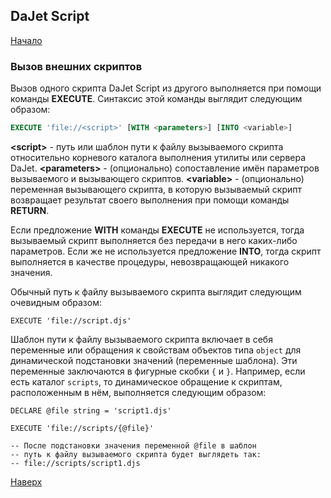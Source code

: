 ## DaJet Script

[Начало](https://github.com/zhichkin/dajet/tree/main/doc/dajet-script/README.md)

### Вызов внешних скриптов

Вызов одного скрипта DaJet Script из другого выполняется при помощи команды **EXECUTE**. Синтаксис этой команды выглядит следующим образом:

```SQL
EXECUTE 'file://<script>' [WITH <parameters>] [INTO <variable>]
```
**\<script\>** - путь или шаблон пути к файлу вызываемого скрипта относительно корневого каталога выполнения утилиты или сервера DaJet.
**\<parameters\>** - (опционально) сопоставление имён параметров вызываемого и вызывающего скриптов.
**\<variable\>** - (опционально) переменная вызывающего скрипта, в которую вызываемый скрипт возвращает результат своего выполнения при помощи команды **RETURN**.

Если предложение **WITH** команды **EXECUTE** не используется, тогда вызываемый скрипт выполняется без передачи в него каких-либо параметров. Если же не используется предложение **INTO**, тогда скрипт выполняется в качестве процедуры, невозвращающей никакого значения.

Обычный путь к файлу вызываемого скрипта выглядит следующим очевидным образом:
```
EXECUTE 'file://script.djs'
```

Шаблон пути к файлу вызываемого скрипта включает в себя переменные или обращения к свойствам объектов типа ```object``` для динамической подстановки значений (переменные шаблона). Эти переменные заключаются в фигурные скобки ```{``` и ```}```. Например, если есть каталог ```scripts```, то динамическое обращение к скриптам, расположенным в нём, выполняется следующим образом:
```
DECLARE @file string = 'script1.djs'

EXECUTE 'file://scripts/{@file}'

-- После подстановки значения переменной @file в шаблон
-- путь к файлу вызываемого скрипта будет выглядеть так:
-- file://scripts/script1.djs
```


[Наверх](#вызов-внешних-скриптов)
